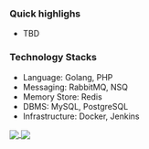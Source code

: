 ### Quick highlighs
- TBD

### Technology Stacks
- Language: Golang, PHP
- Messaging: RabbitMQ, NSQ
- Memory Store: Redis
- DBMS: MySQL, PostgreSQL
- Infrastructure: Docker, Jenkins

<a href="https://github.com/alhamsya">
  <img align="center" src="https://github-readme-stats.vercel.app/api?username=alhamsya&show_icons=true&count_private=true&include_all_commits=tru&hide=stars&line_height=40" />
</a>
<a href="https://github.com/alhamsya">
  <img align="center" src="https://github-readme-stats.vercel.app/api/top-langs/?username=alhamsya&langs_count=10" />
</a>
<a herf="https://visitor-badge.glitch.me/badge?page_id=https://github.com/alhamsya"></a>
